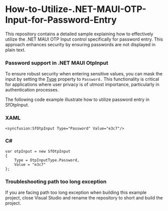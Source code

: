 # How-to-Utilize-.NET-MAUI-OTP-Input-for-Password-Entry

This repository contains a detailed sample explaining how to effectively utilize the .NET MAUI OTP Input control specifically for password entry. This approach enhances security by ensuring passwords are not displayed in plain text.

### Password support in .NET MAUI OtpInput

To ensure robust security when entering sensitive values, you can mask the input by setting the [Type]( https://help.syncfusion.com/cr/maui-toolkit/Syncfusion.Maui.Toolkit.OtpInput.SfOtpInput.html#Syncfusion_Maui_Toolkit_OtpInput_SfOtpInput_Type) property to `Password.` This functionality is critical for applications where user privacy is of utmost importance, particularly in authentication processes.

The following code example illustrate how to utilize password entry in SfOtpInput.

### XAML
```
<syncfusion:SfOtpInput Type="Password" Value="e3c7"/>

```
### C#

```
var otpInput = new SfOtpInput
{
    Type = OtpInputType.Password,
    Value = "e3c7"
};

```

### Troubleshooting path too long exception

If you are facing path too long exception when building this example project, close Visual Studio and rename the repository to short and build the project.

